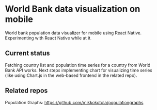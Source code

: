 # World Bank data visualization on mobile
World bank population data visualizer for mobile using React Native. Experimenting with React Native while at it.

## Current status
Fetching country list and population time series for a country from World Bank API works. Next steps implementing chart for visualizing time series (like using Chart.js in the web-based frontend in the related repo).

## Related repos
Population Graphs: https://github.com/mikkokotola/populationgraphs
